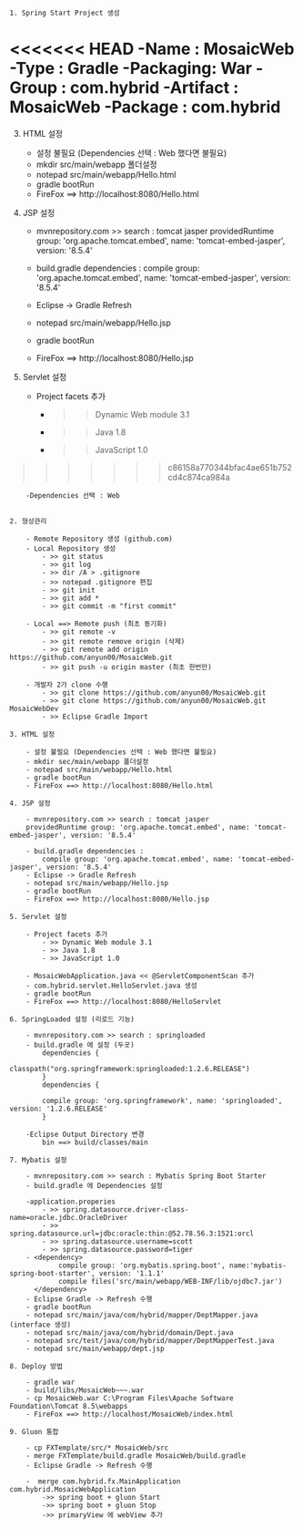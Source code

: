 	
	1. Spring Start Project 생성
		
<<<<<<< HEAD
		-Name : MosaicWeb
		-Type : Gradle
		-Packaging: War
		-Group : com.hybrid
		-Artifact : MosaicWeb
		-Package : com.hybrid
=======
3. HTML 설정
	
	- 설정 불필요 (Dependencies 선택 : Web 했다면 불필요)
	- mkdir src/main/webapp 폴더설정
	- notepad src/main/webapp/Hello.html
	- gradle bootRun
	- FireFox ==> http://localhost:8080/Hello.html
	
4. JSP 설정
	
	- mvnrepository.com >> search : tomcat jasper
	providedRuntime group: 'org.apache.tomcat.embed', name: 'tomcat-embed-jasper', version: '8.5.4'
	
	- build.gradle dependencies : 
		compile group: 'org.apache.tomcat.embed', name: 'tomcat-embed-jasper', version: '8.5.4' 
	- Eclipse -> Gradle Refresh
	- notepad src/main/webapp/Hello.jsp
	- gradle bootRun
	- FireFox ==> http://localhost:8080/Hello.jsp
	
5. Servlet 설정
	
	- Project facets 추가
		- >> Dynamic Web module 3.1
		- >> Java 1.8
		- >> JavaScript 1.0
>>>>>>> c86158a770344bfac4ae651b752cd4c874ca984a
		
		-Dependencies 선택 : Web
		
		
	2. 형상관리
		
		- Remote Repository 생성 (github.com)
		- Local Repository 생성
			- >> git status
			- >> git log
			- >> dir /A > .gitignore
			- >> notepad .gitignore 편집
			- >> git init
			- >> git add *
			- >> git commit -m "first commit"
		
		- Local ==> Remote push (최초 동기화)
			- >> git remote -v
			- >> git remote remove origin (삭제)
			- >> git remote add origin https://github.com/anyun00/MosaicWeb.git
			- >> git push -u origin master (최초 한번만)
		
		- 개발자 2가 clone 수행
			- >> git clone https://github.com/anyun00/MosaicWeb.git
			- >> git clone https://github.com/anyun00/MosaicWeb.git MosaicWebDev
			- >> Eclipse Gradle Import
			
	3. HTML 설정
		
		- 설정 불필요 (Dependencies 선택 : Web 했다면 불필요)
		- mkdir sec/main/webapp 폴더설정
		- notepad src/main/webapp/Hello.html
		- gradle bootRun
		- FireFox ==> http://localhost:8080/Hello.html
		
	4. JSP 설정
		
		- mvnrepository.com >> search : tomcat jasper
		providedRuntime group: 'org.apache.tomcat.embed', name: 'tomcat-embed-jasper', version: '8.5.4'
		
		- build.gradle dependencies : 
			compile group: 'org.apache.tomcat.embed', name: 'tomcat-embed-jasper', version: '8.5.4' 
		- Eclipse -> Gradle Refresh
		- notepad src/main/webapp/Hello.jsp
		- gradle bootRun
		- FireFox ==> http://localhost:8080/Hello.jsp
		
	5. Servlet 설정
		
		- Project facets 추가
			- >> Dynamic Web module 3.1
			- >> Java 1.8
			- >> JavaScript 1.0
			
		- MosaicWebApplication.java << @ServletComponentScan 추가
		- com.hybrid.servlet.HelloServlet.java 생성
		- gradle bootRun
		- FireFox ==> http://localhost:8080/HelloServlet
		
	6. SpringLoaded 설정 (리로드 기능)
		
		- mvnrepository.com >> search : springloaded
		- build.gradle 에 설정 (두곳)
			dependencies {
				classpath("org.springframework:springloaded:1.2.6.RELEASE")
			}
			dependencies {
			
			compile group: 'org.springframework', name: 'springloaded', version: '1.2.6.RELEASE'
			}
		
		-Eclipse Output Directory 변경
			bin ==> build/classes/main
	
	7. Mybatis 설정
	
		- mvnrepository.com >> search : Mybatis Spring Boot Starter
		- build.gradle 에 Dependencies 설정
		
		-application.properies
			- >> spring.datasource.driver-class-name=oracle.jdbc.OracleDriver
			- >> spring.datasource.url=jdbc:oracle:thin:@52.78.56.3:1521:orcl
			- >> spring.datasource.username=scott
			- >> spring.datasource.password=tiger
		- <dependency>
			    compile group: 'org.mybatis.spring.boot', name:'mybatis-spring-boot-starter', version: '1.1.1'
			    compile files('src/main/webapp/WEB-INF/lib/ojdbc7.jar')
		  </dependency>
		- Eclipse Gradle -> Refresh 수행
		- gradle bootRun
		- notepad src/main/java/com/hybrid/mapper/DeptMapper.java (interface 생성)
		- notepad src/main/java/com/hybrid/domain/Dept.java
		- notepad src/test/java/com/hybrid/mapper/DeptMapperTest.java
		- notepad src/main/webapp/dept.jsp	

	8. Deploy 방법
		
		- gradle war
		- build/libs/MosaicWeb~~~.war
		- cp MosaicWeb.war C:\Program Files\Apache Software Foundation\Tomcat 8.5\webapps
		- FireFox ==> http://localhost/MosaicWeb/index.html
		
	9. Gluon 통합
	
		- cp FXTemplate/src/* MosaicWeb/src
		- merge FXTemplate/build.gradle MosaicWeb/build.gradle
		- Eclipse Gradle -> Refresh 수행
		
		-  merge com.hybrid.fx.MainApplication com.hybrid.MosaicWebApplication
			->> spring boot + gluon Start
			->> spring boot + gluon Stop
			->> primaryView 에 webView 추가
			
	
	
	
	
	
	
	
	
	
	
	
	
	
	
	 